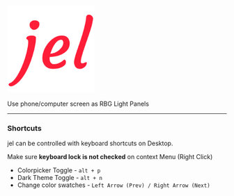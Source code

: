 <img src="https://raw.githubusercontent.com/siddacool/jel/master/jel.png" data-canonical-src="https://raw.githubusercontent.com/siddacool/jel/master/jel.png" width="200" height="200" alt="jel"/>

Use phone/computer screen as RBG Light Panels

---

### Shortcuts
jel can be controlled with keyboard shortcuts on Desktop.

Make sure **keyboard lock is not checked** on context Menu (Right Click)

* Colorpicker Toggle  - `alt + p`
* Dark Theme Toggle - `alt + n`
* Change color swatches - `Left Arrow (Prev) / Right Arrow (Next)`
